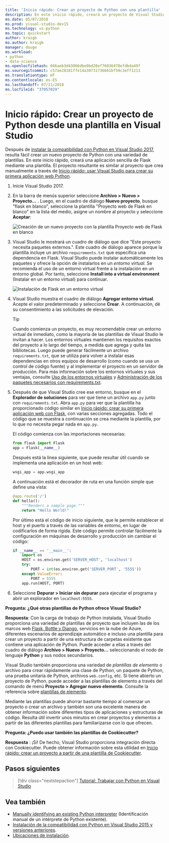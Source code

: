 ```yaml
---
title: 'Inicio rápido: Crear un proyecto de Python con una plantilla'
description: En este inicio rápido, creará un proyecto de Visual Studio para Python utilizando la plantilla integrada para una aplicación básica de Flask.
ms.date: 05/07/2018
ms.prod: visual-studio-dev15
ms.technology: vs-python
ms.topic: quickstart
author: kraigb
ms.author: kraigb
manager: douge
ms.workload:
- python
- data-science
ms.openlocfilehash: 046aeb3d43066dbe0bd28ef76036478efdbda49f
ms.sourcegitcommit: c57ae28181ffe14a30731736661bf59c3eff1211
ms.translationtype: HT
ms.contentlocale: es-ES
ms.lasthandoff: 07/11/2018
ms.locfileid: "37057029"
---
```

# <a name="quickstart-create-a-python-project-from-a-template-in-visual-studio"></a>Inicio rápido: Crear un proyecto de Python desde una plantilla en Visual Studio

Después de [instalar la compatibilidad con Python en Visual Studio 2017](installing-python-support-in-visual-studio.md), resulta fácil crear un nuevo proyecto de Python con una variedad de plantillas. En este inicio rápido, creará una aplicación sencilla de Flask mediante una plantilla. El proyecto resultante es similar al proyecto que crea manualmente a través de [Inicio rápido: usar Visual Studio para crear su primera aplicación web Python](../ide/quickstart-python.md).

1. Inicie Visual Studio 2017.

1. En la barra de menús superior seleccione **Archivo > Nuevo > Proyecto...** . Luego, en el cuadro de diálogo **Nuevo proyecto**, busque "flask en blanco", seleccione la plantilla "Proyecto web de Flask en blanco" en la lista del medio, asigne un nombre al proyecto y seleccione **Aceptar**:

    ![Creación de un nuevo proyecto con la plantilla Proyecto web de Flask en blanco](media/quickstart-python-06-blank-flask-template.png)

1. Visual Studio le mostrará un cuadro de diálogo que dice "Este proyecto necesita paquetes externos.". Este cuadro de diálogo aparece porque la plantilla incluye un archivo `requirements.txt` que especifica una dependencia en Flask. Visual Studio puede instalar automáticamente los paquetes y ofrece la opción de instalarlos en un *entorno virtual*. Se recomienda el uso de un entorno virtual frente a la instalación en un entorno global. Por tanto, seleccione **Install into a virtual environment** (Instalar en un entorno virtual) para continuar.

    ![Instalación de Flask en un entorno virtual](media/quickstart-python-07-install-into-virtual-environment.png)

1. Visual Studio muestra el cuadro de diálogo **Agregar entorno virtual**. Acepte el valor predeterminado y seleccione **Crear**. A continuación, dé su consentimiento a las solicitudes de elevación.

    > [!Tip]
    > Cuando comienza un proyecto, es muy recomendable crear un entorno virtual de inmediato, como la mayoría de las plantillas de Visual Studio le invitan a hacer. Los entornos virtuales mantienen los requisitos exactos del proyecto a lo largo del tiempo, a medida que agrega y quita las bibliotecas. Luego puede generar fácilmente un archivo `requirements.txt`, que se utiliza para volver a instalar esas dependencias en otros equipos de desarrollo (como cuando se usa un control de código fuente) y al implementar el proyecto en un servidor de producción. Para más información sobre los entornos virtuales y sus ventajas, consulte [Uso de los entornos virtuales](../python/selecting-a-python-environment-for-a-project.md#using-virtual-environments) y [Administración de los paquetes necesarios con requirements.txt](../python/managing-required-packages-with-requirements-txt.md).

1. Después de que Visual Studio cree ese entorno, busque en el **Explorador de soluciones** para ver que tiene un archivo `app.py` junto con `requirements.txt`. Abra `app.py` para ver que la plantilla ha proporcionado código similar en [Inicio rápido: crear su primera aplicación web con Flask](../ide/quickstart-python.md), con varias secciones agregadas. Todo el código que se muestra a continuación se crea mediante la plantilla, por lo que no necesita pegar nada en `app.py`.

    El código comienza con las importaciones necesarias:

    ```python
    from flask import Flask
    app = Flask(__name__)
    ```

    Después está la línea siguiente, que puede resultar útil cuando se implementa una aplicación en un host web:

    ```python
    wsgi_app = app.wsgi_app
    ```

    A continuación está el decorador de ruta en una función simple que define una vista:

    ```python
    @app.route('/')
    def hello():
        """Renders a sample page."""
        return "Hello World!"
    ```

    Por último está el código de inicio siguiente, que le permite establecer el host y el puerto a través de las variables de entorno, en lugar de codificarlos de forma rígida. Este código permite controlar fácilmente la configuración en máquinas de desarrollo y producción sin cambiar el código:

    ```python
    if __name__ == '__main__':
        import os
        HOST = os.environ.get('SERVER_HOST', 'localhost')
        try:
            PORT = int(os.environ.get('SERVER_PORT', '5555'))
        except ValueError:
            PORT = 5555
        app.run(HOST, PORT)
    ```

1. Seleccione **Depurar > Iniciar sin depurar** para ejecutar el programa y abrir un explorador en `localhost:5555`.

**Pregunta: ¿Qué otras plantillas de Python ofrece Visual Studio?**

**Respuesta**: Con la carga de trabajo de Python instalada, Visual Studio proporciona una variedad de plantillas de proyecto que incluyen las de los marcos web [Flask, Bottle y Django](../python/python-web-application-project-templates.md), servicios en la nube de Azure, diferentes escenarios de aprendizaje automático e incluso una plantilla para crear un proyecto a partir de una estructura de carpetas existente que contiene una aplicación de Python. Puede acceder a ellas a través del cuadro de diálogo **Archivo > Nuevo > Proyecto...**  seleccionando el nodo de lenguaje **Python** y sus nodos secundarios.

Visual Studio también proporciona una variedad de *plantillas de elemento* o archivo para crear rápidamente una clase de Python, un paquete de Python, una prueba unitaria de Python, archivos `web.config`, etc. Si tiene abierto un proyecto de Python, puede acceder a las plantillas de elemento a través del comando de menú **Proyecto > Agregar nuevo elemento**. Consulte la referencia sobre [plantillas de elemento](python-item-templates.md).

Mediante las plantillas puede ahorrar bastante tiempo al comenzar un proyecto o crear un archivo y también son una excelente manera de obtener información sobre diferentes tipos de aplicaciones y estructuras de código. Resulta útil invertir unos minutos en crear proyectos y elementos a partir de las diferentes plantillas para familiarizarse con lo que ofrecen.

**Pregunta: ¿Puedo usar también las plantillas de Cookiecutter?**

**Respuesta** : ¡Sí! De hecho, Visual Studio proporciona integración directa con Cookiecutter. Puede obtener información sobre esta utilidad en [Inicio rápido: crear un proyecto a partir de una plantilla de Cookiecutter](../python/quickstart-04-python-in-visual-studio-project-from-cookiecutter.md).

## <a name="next-steps"></a>Pasos siguientes

> [!div class="nextstepaction"]
> [Tutorial: Trabajar con Python en Visual Studio](tutorial-working-with-python-in-visual-studio-step-01-create-project.md)

## <a name="see-also"></a>Vea también

- [Manually identifying an existing Python interpreter](managing-python-environments-in-visual-studio.md#manually-identify-an-existing-environment) (Identificación manual de un intérprete de Python existente).
- [Instalación de la compatibilidad con Python en Visual Studio 2015 y versiones anteriores](installing-python-support-in-visual-studio.md).
- [Ubicaciones de instalación](installing-python-support-in-visual-studio.md#install-locations).
